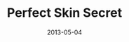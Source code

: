 ---
  title:        Perfect Skin Secret
  date:         2013-05-04
  videoID:      vlEAoJz2oLE
  description:  'Selena shares with you her secret to achieve smooth, soft and beautiful skin through dry brushing.'
---